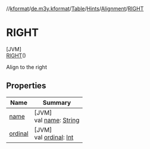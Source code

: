 //[kformat](../../../../../../index.md)/[de.m3y.kformat](../../../../index.md)/[Table](../../../index.md)/[Hints](../../index.md)/[Alignment](../index.md)/[RIGHT](index.md)

# RIGHT

[JVM]\
[RIGHT](index.md)()

Align to the right

## Properties

| Name | Summary |
|---|---|
| [name](name.md) | [JVM]<br>val [name](name.md): [String](https://kotlinlang.org/api/latest/jvm/stdlib/kotlin/-string/index.html) |
| [ordinal](ordinal.md) | [JVM]<br>val [ordinal](ordinal.md): [Int](https://kotlinlang.org/api/latest/jvm/stdlib/kotlin/-int/index.html) |
